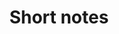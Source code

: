 ---
title: "Short notes"
layout: 'layouts/home.html'
list: true
postHeader: "Reading time one minute or less"
pagination:
  data: collections.notes
  size: 5
  alias: posts
paginationPrevText: 'Newer posts'
paginationNextText: 'Older posts'
paginationAnchor: '#post-list'
highlight: "quinary"
accentHighlight: "quaternary"
imgSrc: ../../images/shenzhen-flare.jpg
imgAlt: 'An art installation in Shenzhen, a small tuktuk or Chinese three-wheel car with neon lights bursting out of it'
---